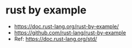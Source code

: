 # rust by example

- https://doc.rust-lang.org/rust-by-example/
- https://github.com/rust-lang/rust-by-example
- Ref: https://doc.rust-lang.org/std/
